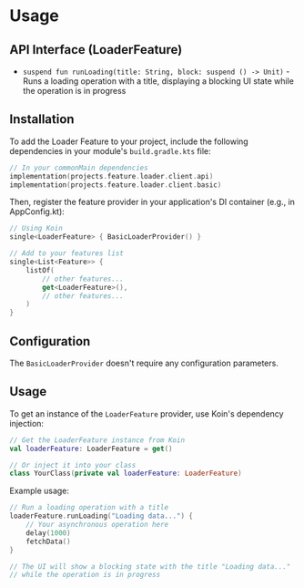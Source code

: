 # Usage

## API Interface (LoaderFeature)
- `suspend fun runLoading(title: String, block: suspend () -> Unit)` - Runs a loading operation with a title, displaying a blocking UI state while the operation is in progress

## Installation

To add the Loader Feature to your project, include the following dependencies in your module's `build.gradle.kts` file:

```kotlin
// In your commonMain dependencies
implementation(projects.feature.loader.client.api)
implementation(projects.feature.loader.client.basic)
```

Then, register the feature provider in your application's DI container (e.g., in AppConfig.kt):

```kotlin
// Using Koin
single<LoaderFeature> { BasicLoaderProvider() }

// Add to your features list
single<List<Feature>> {
    listOf(
        // other features...
        get<LoaderFeature>(),
        // other features...
    )
}
```

## Configuration
The `BasicLoaderProvider` doesn't require any configuration parameters.

## Usage
To get an instance of the `LoaderFeature` provider, use Koin's dependency injection:

```kotlin
// Get the LoaderFeature instance from Koin
val loaderFeature: LoaderFeature = get()

// Or inject it into your class
class YourClass(private val loaderFeature: LoaderFeature)
```

Example usage:

```kotlin
// Run a loading operation with a title
loaderFeature.runLoading("Loading data...") {
    // Your asynchronous operation here
    delay(1000)
    fetchData()
}

// The UI will show a blocking state with the title "Loading data..."
// while the operation is in progress
```
